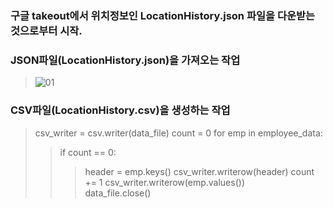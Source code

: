 
### 구글 takeout에서 위치정보인 LocationHistory.json 파일을 다운받는 것으로부터 시작.

### JSON파일(LocationHistory.json)을 가져오는 작업
> ![01](https://user-images.githubusercontent.com/66988643/86301185-21d8b300-bc40-11ea-81b5-baf547e5b9a3.PNG)

### CSV파일(LocationHistory.csv)을 생성하는 작업

> csv_writer = csv.writer(data_file)
> count = 0
> for emp in employee_data:
>    > if count == 0:      
>    >    > header = emp.keys()
>    >    > csv_writer.writerow(header)
>    >    > count += 1
>    > csv_writer.writerow(emp.values())   
> data_file.close()


